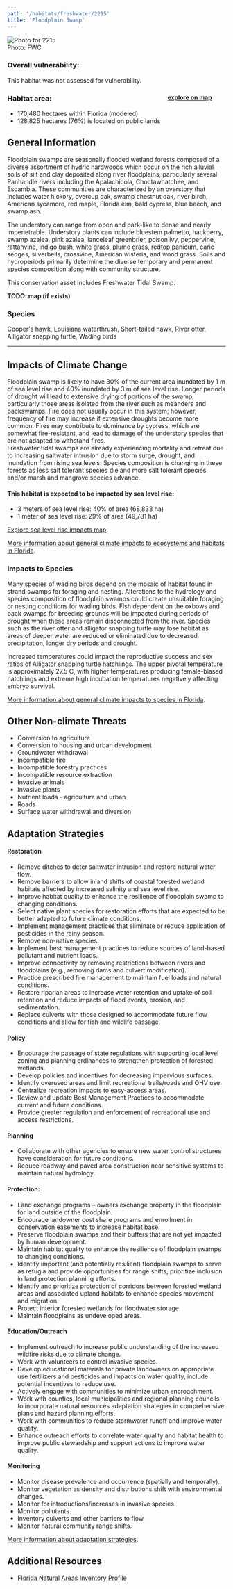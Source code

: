 ```yaml
---
path: '/habitats/freshwater/2215'
title: 'Floodplain Swamp'
---
```


<content-header icon="freshwater_forested_wetlands" title="Floodplain Swamp" subtitle="within Freshwater Forested Wetlands">
</content-header>

<div id="TopSection">

<div class="header-photo"><img src="2215.jpg" alt="Photo for 2215"/>
<figcaption>Photo: FWC</figcaption></div>

<div>

### Overall vulnerability:

This habitat was not assessed for vulnerability.

<h3>Habitat area: 
<a href="/habitats/freshwater/2215/map" style="float:right;font-size:smaller;margin-right: 2rem;">
<fa-icon name="map"></fa-icon>
explore on map
</a>
</h3>

-   170,480 hectares within Florida (modeled)
-   128,825 hectares (76%) is located on public lands

</div>
</div>

## General Information

Floodplain swamps are seasonally flooded wetland forests composed of a diverse assortment of hydric hardwoods which occur on the rich alluvial soils of silt and clay deposited along river floodplains, particularly several Panhandle rivers including the Apalachicola, Choctawhatchee, and Escambia. These communities are characterized by an overstory that includes water hickory, overcup oak, swamp chestnut oak, river birch, American sycamore, red maple, Florida elm, bald cypress, blue beech, and swamp ash. 

The understory can range from open and park-like to dense and nearly impenetrable. Understory plants can include bluestem palmetto, hackberry, swamp azalea, pink azalea, lanceleaf greenbrier, poison ivy, peppervine, rattanvine, indigo bush, white grass, plume grass, redtop panicum, caric sedges, silverbells, crossvine, American wisteria, and wood grass.  Soils and hydroperiods primarily determine the diverse temporary and permanent species composition along with community structure.

This conservation asset includes Freshwater Tidal Swamp.

**TODO: map (if exists)**

### Species

Cooper's hawk, Louisiana waterthrush, Short-tailed hawk, River otter, Alligator snapping turtle, Wading birds

<hr />

## Impacts of Climate Change

Floodplain swamp is likely to have 30% of the current area inundated by 1 m of sea level rise and 40% inundated by 3 m of sea level rise.  Longer periods of drought will lead to extensive drying of portions of the swamp, particularly those areas isolated from the river such as meanders and backswamps. Fire does not usually occur in this system; however, frequency of fire may increase if extensive droughts become more common.  Fires may contribute to dominance by cypress, which are somewhat fire-resistant, and lead to damage of the understory species that are not adapted to withstand fires.  <br />Freshwater tidal swamps are already experiencing mortality and retreat due to increasing saltwater intrusion due to storm surge, drought, and inundation from rising sea levels.  Species composition is changing in these forests as less salt tolerant species die and more salt tolerant species and/or marsh and mangrove species advance.


#### This habitat is expected to be impacted by sea level rise:

- 3 meters of sea level rise: 40% of area (68,833 ha)
- 1 meter of sea level rise: 29% of area (49,781 ha)

[Explore sea level rise impacts map](/habitats/freshwater/2215/map).


[More information about general climate impacts to ecosystems and habitats in Florida](/impacts/habitats).

### Impacts to Species

Many species of wading birds depend on the mosaic of habitat found in strand swamps for foraging and nesting.  Alterations to the hydrology and species composition of floodplain swamps could create unsuitable foraging or nesting conditions for wading birds. Fish dependent on the oxbows and back swamps for breeding grounds will be impacted during periods of drought when these areas remain disconnected from the river.  Species such as the river otter and alligator snapping turtle may lose habitat as areas of deeper water are reduced or eliminated due to decreased precipitation, longer dry periods and drought.  

Increased temperatures could impact the reproductive success and sex ratios of Alligator snapping turtle hatchlings.  The upper pivotal temperature is approximately 27.5 C, with higher temperatures producing female-biased hatchlings and extreme high incubation temperatures negatively affecting embryo survival.

[More information about general climate impacts to species in Florida](/impacts/species).

## Other Non-climate Threats

-	Conversion to agriculture
-	Conversion to housing and urban development
-	Groundwater withdrawal
-	Incompatible fire
-	Incompatible forestry practices
-	Incompatible resource extraction
-	Invasive animals
-	Invasive plants
-	Nutrient loads - agriculture and urban
-	Roads
-	Surface water withdrawal and diversion


## Adaptation Strategies

#### Restoration

- Remove ditches to deter saltwater intrusion and restore natural water flow.
- Remove barriers to allow inland shifts of coastal forested wetland habitats affected by increased salinity and sea level rise.
- Improve habitat quality to enhance the resilience of floodplain swamp to changing conditions.
- Select native plant species for restoration efforts that are expected to be better adapted to future climate conditions.
- Implement management practices that eliminate or reduce application of pesticides in the rainy season.
- Remove non-native species.
- Implement best management practices to reduce sources of land-based pollutant and nutrient loads.
- Improve connectivity by removing restrictions between rivers and floodplains (e.g., removing dams and culvert modification).
- Practice prescribed fire management to maintain fuel loads and natural conditions.
- Restore riparian areas to increase water retention and uptake of soil retention and reduce impacts of flood events, erosion, and sedimentation.
- Replace culverts with those designed to accommodate future flow conditions and allow for fish and wildlife passage.


#### Policy

- Encourage the passage of state regulations with supporting local level zoning and planning ordinances to strengthen protection of forested wetlands.
- Develop policies and incentives for decreasing impervious surfaces.
- Identify overused areas and limit recreational trails/roads and OHV use.
- Centralize recreation impacts to easy-access areas.
- Review and update Best Management Practices to accommodate current and future conditions.
- Provide greater regulation and enforcement of recreational use and access restrictions.


#### Planning

- Collaborate with other agencies to ensure new water control structures have consideration for future conditions.
- Reduce roadway and paved area construction near sensitive systems to maintain natural hydrology.


#### Protection: 

- Land exchange programs – owners exchange property in the floodplain for land outside of the floodplain.
- Encourage landowner cost share programs and enrollment in conservation easements to increase habitat base.
- Preserve floodplain swamps and their buffers that are not yet impacted by human development.
- Maintain habitat quality to enhance the resilience of floodplain swamps to changing conditions.
- Identify important (and potentially resilient) floodplain swamps to serve as refugia and provide opportunities for range shifts, prioritize inclusion in land protection planning efforts.
- Identify and prioritize protection of corridors between forested wetland areas and associated upland habitats to enhance species movement and migration.
- Protect interior forested wetlands for floodwater storage.
- Maintain floodplains as undeveloped areas.


#### Education/Outreach

- Implement outreach to increase public understanding of the increased wildfire risks due to climate change.
- Work with volunteers to control invasive species.
- Develop educational materials for private landowners on appropriate use fertilizers and pesticides and impacts on water quality, include potential incentives to reduce use.
- Actively engage with communities to minimize urban encroachment.
- Work with counties, local municipalities and regional planning councils to incorporate natural resources adaptation strategies in comprehensive plans and hazard planning efforts.
- Work with communities to reduce stormwater runoff and improve water quality.
- Enhance outreach efforts to correlate water quality and habitat health to improve public stewardship and support actions to improve water quality.


#### Monitoring

- Monitor disease prevalence and occurrence (spatially and temporally).
- Monitor vegetation as density and distributions shift with environmental changes.
- Monitor for introductions/increases in invasive species.
- Monitor pollutants.
- Inventory culverts and other barriers to flow.
- Monitor natural community range shifts.




[More information about adaptation strategies](/strategies).

## Additional Resources

 - [Florida Natural Areas Inventory Profile](http://www.fnai.org/PDF/NC/Floodplain_Swamp_Final_2010.pdf)
